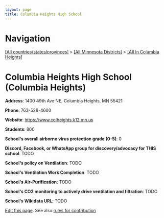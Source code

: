 ```yaml
---
layout: page
title: Columbia Heights High School
---
```

# Navigation

[[All countries/states/provinces]](../../..) > [[All Minnesota Districts]](../..) > [[All In Columbia Heights]](..)

# Columbia Heights High School (Columbia Heights)

**Address**: 1400 49th Ave NE, Columbia Heights, MN 55421

**Phone**: 763-528-4600

**Website**: <https://www.colheights.k12.mn.us>

**Students**: 800

**School's overall airborne virus protection grade (0-5)**: 0

**Discord, Facebook, or WhatsApp group for discovery/advocacy for THIS school**: TODO

**School's policy on Ventilation**: TODO

**School's Ventilation Work Completion**: TODO

**School's Air-Purification**: TODO

**School's CO2 monitoring to actively drive ventilation and filtration**: TODO

**School's Wikidata URL**: TODO


[Edit this page](https://github.com/ventilate-schools/MN/edit/main/./Columbia_Heights/Columbia_Heights_High_School.md). See also [rules for contribution](../../../contribution-rules/)